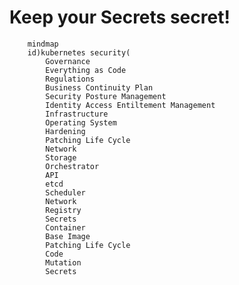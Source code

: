 
# Keep your Secrets secret!

```mermaid
    mindmap
    id)kubernetes security(
        Governance
        Everything as Code
        Regulations
        Business Continuity Plan 
        Security Posture Management
        Identity Access Entiltement Management
        Infrastructure 
        Operating System 
        Hardening 
        Patching Life Cycle
        Network
        Storage 
        Orchestrator 
        API
        etcd
        Scheduler 
        Network
        Registry
        Secrets
        Container
        Base Image
        Patching Life Cycle
        Code
        Mutation
        Secrets 
```
<!-- 

mindmap
  root((kubernetes security))
    Core
      Operating System 
      Hardening 
      Patching Life Cycle
    Infrastructure
      Identity, Access, Entiltement Management
      Security Posture Management
      Network Security Zone
      Data Classification
    Business Continuity Plan 
    Container Registry
    Control Plane
      API 
        Authentication
        Segmentations
      etcd 
        Authenthication
        Encryption
      Network
        Ingress
        Egress 
        Policies
        Segmentations
    Worker -->